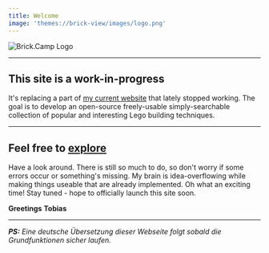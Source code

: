 ```yaml
---
title: Welcome
image: 'themes://brick-view/images/logo.png'
---
```

![Brick.Camp Logo](themes://brick-view/images/logo_oval.png?resize=300,200&classes=mx-auto,d-block,img-fluid)
___
## This site is a work-in-progress

It's replacing a part of [my current website](https://brickup.de) that lately stopped working. The goal is to develop an open-source freely-usable simply-searchable collection of popular and interesting Lego building techniques. 
___

## Feel free to [explore](/techs/explore)

Have a look around. There is still so much to do, so don't worry if some errors occur or something's missing. My brain is idea-overflowing while making things useable that are already implemented. Oh what an exciting time! Stay tuned - hope to officially launch this site soon.

**Greetings**
**Tobias**
___

_**PS:** Eine deutsche Übersetzung dieser Webseite folgt sobald die Grundfunktionen sicher laufen._
